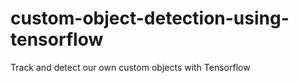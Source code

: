 # custom-object-detection-using-tensorflow
 Track and detect our own custom objects with Tensorflow

